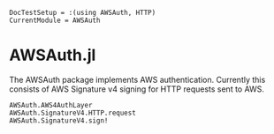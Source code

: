 ```@meta
DocTestSetup = :(using AWSAuth, HTTP)
CurrentModule = AWSAuth
```

# AWSAuth.jl

The AWSAuth package implements AWS authentication.
Currently this consists of AWS Signature v4 signing for HTTP requests sent to AWS.

```@docs
AWSAuth.AWS4AuthLayer
AWSAuth.SignatureV4.HTTP.request
AWSAuth.SignatureV4.sign!
```
